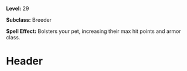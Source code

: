 <!-- TITLE: Spell: Bolster Pet -->
<!-- SUBTITLE:  -->

**Level:** 29

**Subclass:** Breeder

**Spell Effect:** Bolsters your pet, increasing their max hit points and armor class.

# Header